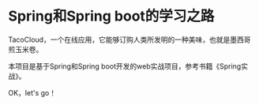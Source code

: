# Spring和Spring boot的学习之路

  TacoCloud，一个在线应用，它能够订购人类所发明的一种美味，也就是墨西哥煎玉米卷。
  
  本项目是基于Spring和Spring boot开发的web实战项目，参考书籍《Spring实战》。
  
 
OK，let's go！
